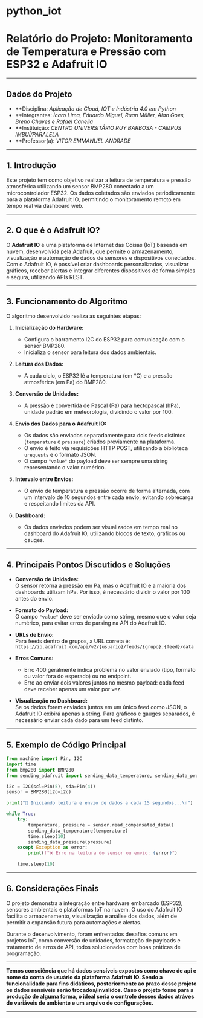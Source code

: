 # python_iot

# Relatório do Projeto: Monitoramento de Temperatura e Pressão com ESP32 e Adafruit IO

---

## Dados do Projeto

- **Disciplina: *Aplicação de Cloud, IOT e Indústria 4.0 em Python*  
- **Integrantes: *Ícaro Lima, Eduardo Miguel, Ruan Müller, Alan Goes, Breno Chaves e Rafael Canella*  
- **Instituição: *CENTRO UNIVERSITÁRIO RUY BARBOSA - CAMPUS IMBUÍ/PARALELA*  
- **Professor(a): *VITOR EMMANUEL ANDRADE*  

---

## 1. Introdução

Este projeto tem como objetivo realizar a leitura de temperatura e pressão atmosférica utilizando um sensor BMP280 conectado a um microcontrolador ESP32. Os dados coletados são enviados periodicamente para a plataforma Adafruit IO, permitindo o monitoramento remoto em tempo real via dashboard web.

---

## 2. O que é o Adafruit IO?

O **Adafruit IO** é uma plataforma de Internet das Coisas (IoT) baseada em nuvem, desenvolvida pela Adafruit, que permite o armazenamento, visualização e automação de dados de sensores e dispositivos conectados.  
Com o Adafruit IO, é possível criar dashboards personalizados, visualizar gráficos, receber alertas e integrar diferentes dispositivos de forma simples e segura, utilizando APIs REST.

---

## 3. Funcionamento do Algoritmo

O algoritmo desenvolvido realiza as seguintes etapas:

1. **Inicialização do Hardware:**  
   - Configura o barramento I2C do ESP32 para comunicação com o sensor BMP280.
   - Inicializa o sensor para leitura dos dados ambientais.

2. **Leitura dos Dados:**  
   - A cada ciclo, o ESP32 lê a temperatura (em °C) e a pressão atmosférica (em Pa) do BMP280.

3. **Conversão de Unidades:**  
   - A pressão é convertida de Pascal (Pa) para hectopascal (hPa), unidade padrão em meteorologia, dividindo o valor por 100.

4. **Envio dos Dados para o Adafruit IO:**  
   - Os dados são enviados separadamente para dois feeds distintos (`temperature` e `pressure`) criados previamente na plataforma.
   - O envio é feito via requisições HTTP POST, utilizando a biblioteca `urequests` e o formato JSON.
   - O campo `"value"` do payload deve ser sempre uma string representando o valor numérico.

5. **Intervalo entre Envios:**  
   - O envio de temperatura e pressão ocorre de forma alternada, com um intervalo de 10 segundos entre cada envio, evitando sobrecarga e respeitando limites da API.

6. **Dashboard:**  
   - Os dados enviados podem ser visualizados em tempo real no dashboard do Adafruit IO, utilizando blocos de texto, gráficos ou gauges.

---

## 4. Principais Pontos Discutidos e Soluções

- **Conversão de Unidades:**  
  O sensor retorna a pressão em Pa, mas o Adafruit IO e a maioria dos dashboards utilizam hPa. Por isso, é necessário dividir o valor por 100 antes do envio.

- **Formato do Payload:**  
  O campo `"value"` deve ser enviado como string, mesmo que o valor seja numérico, para evitar erros de parsing na API do Adafruit IO.

- **URLs de Envio:**  
  Para feeds dentro de grupos, a URL correta é:  
  `https://io.adafruit.com/api/v2/{usuario}/feeds/{grupo}.{feed}/data`

- **Erros Comuns:**  
  - Erro 400 geralmente indica problema no valor enviado (tipo, formato ou valor fora do esperado) ou no endpoint.
  - Erro ao enviar dois valores juntos no mesmo payload: cada feed deve receber apenas um valor por vez.

- **Visualização no Dashboard:**  
  Se os dados forem enviados juntos em um único feed como JSON, o Adafruit IO exibirá apenas a string. Para gráficos e gauges separados, é necessário enviar cada dado para um feed distinto.

---

## 5. Exemplo de Código Principal

```python
from machine import Pin, I2C
import time
from bmp280 import BMP280
from sending_adafruit import sending_data_temperature, sending_data_pressure

i2c = I2C(scl=Pin(5), sda=Pin(4))
sensor = BMP280(i2c=i2c)

print("📡 Iniciando leitura e envio de dados a cada 15 segundos...\n")

while True:
    try:
        temperature, pressure = sensor.read_compensated_data()
        sending_data_temperature(temperature)
        time.sleep(10)
        sending_data_pressure(pressure)
    except Exception as error:
        print(f"❌ Erro na leitura do sensor ou envio: {error}")

    time.sleep(10)
```

---

## 6. Considerações Finais

O projeto demonstra a integração entre hardware embarcado (ESP32), sensores ambientais e plataformas IoT na nuvem. O uso do Adafruit IO facilita o armazenamento, visualização e análise dos dados, além de permitir a expansão futura para automações e alertas.

Durante o desenvolvimento, foram enfrentados desafios comuns em projetos IoT, como conversão de unidades, formatação de payloads e tratamento de erros de API, todos solucionados com boas práticas de programação.

---

**Temos consciência que há dados sensíveis expostos como chave de api e nome da conta de usuário da plataforma Adafruit IO. Sendo a funcionalidade para fins didáticos, posteriormente ao prazo desse projeto os dados sensíveis serão trocados/invalidos. Caso o projeto fosse para a produção de alguma forma, o ideal seria o controle desses dados atráves de variáveis de ambiente e um arquivo de configurações.**

---
